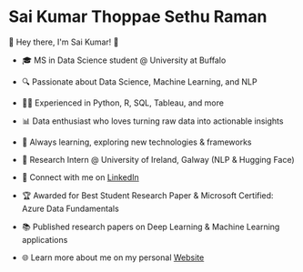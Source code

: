 # Sai Kumar Thoppae Sethu Raman

👋 Hey there, I'm Sai Kumar! 🚀
- 🎓 MS in Data Science student @ University at Buffalo
- 🔍 Passionate about Data Science, Machine Learning, and NLP
- 👨‍💻 Experienced in Python, R, SQL, Tableau, and more
- 📊 Data enthusiast who loves turning raw data into actionable insights
- 🌱 Always learning, exploring new technologies & frameworks
- 🔬 Research Intern @ University of Ireland, Galway (NLP & Hugging Face)
  
- 🔗 Connect with me on [LinkedIn](https://www.linkedin.com/in/saikumar2810/)

- 🏆 Awarded for Best Student Research Paper & Microsoft Certified: Azure Data Fundamentals
- 📚 Published research papers on Deep Learning & Machine Learning applications
  
- 🌐 Learn more about me on my personal [Website](https://tssaikumar2810.wixsite.com/my-site-a)
